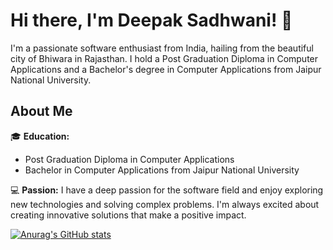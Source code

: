 # Hi there, I'm Deepak Sadhwani! 👋

I'm a passionate software enthusiast from India, hailing from the beautiful city of Bhiwara in Rajasthan. I hold a Post Graduation Diploma in Computer Applications and a Bachelor's degree in Computer Applications from Jaipur National University.

## About Me

🎓 **Education:** 
- Post Graduation Diploma in Computer Applications
- Bachelor in Computer Applications from Jaipur National University

💻 **Passion:** 
I have a deep passion for the software field and enjoy exploring new technologies and solving complex problems. I'm always excited about creating innovative solutions that make a positive impact.


[![Anurag's GitHub stats](https://github-readme-stats.vercel.app/api?username=Deepaksadhwani&show_icons=true&theme=radical)](https://github.com/Deepaksadhwani/github-readme-stats)

